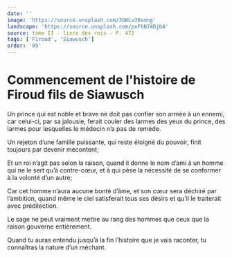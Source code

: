```yaml
---
date: ''
image: 'https://source.unsplash.com/3GWLv30smng'
landscape: 'https://source.unsplash.com/pxFtN74Djb4'
source: tome II - livre des rois - P. 472
tags: ['Firoud', 'Siawusch']
order: '09'
---
```


# Commencement de l'histoire de Firoud fils de Siawusch

Un prince qui est noble et brave ne doit pas confier son armée à un ennemi, car celui-ci, par sa jalousie, ferait couler des larmes des yeux du prince, des larmes pour lesquelles le médecin n’a pas de remède.

Un rejeton d’une famille puissante, qui reste éloigné du pouvoir, finit toujours par devenir mécontent;

Et un roi n’agit pas selon la raison, quand il donne le nom d’ami à un homme qui ne le sert qu’à contre-cœur, et à qui pèse la nécessité de se conformer à la volonté d’un autre;

Car cet homme n’aura aucune bonté d’âme, et son cœur sera déchiré par l’ambition, quand même le ciel satisferait tous ses désirs et qu’il le traiterait avec prédilection.

Le sage ne peut vraiment mettre au rang des hommes que ceux que la raison gouverne entièrement.

Quand tu auras entendu jusqu’à la fin l’histoire que je vais raconter, tu connaîtras la nature d’un méchant.
